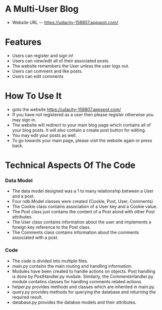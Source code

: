 # A Multi-User Blog
- Website URL
-- https://udacity-158807.appspot.com/ 


# Features

  - Users can register and sign in!
  - Users can view/edit all of their associated posts.
  - The website remembers the User unless the user logs out.
  - Users can comment and like posts.
  - Users can edit comments

# How To Use It
- goto the website https://udacity-158807.appspot.com/
- If you have not registered as a user then please register otherwise you may sign in.
- The website will redirect to your main blog page which contains all of your blog posts. It will also contain a create post button for editing.
- You may edit your posts as well. 
- To go towards your main page, please visit the website again or press back.

# Technical Aspects Of The Code
### Data Model
- The data model designed was a 1 to many relationship between a User and a post.
- Four ndb.Model classes were created (Cookie, Post, User, Comments)
- The Cookie class contains association of a User key and a Cookie value.
- The Post class just contains the content of a Post alond with other Post attributes.
- The User class contains information about the user and implements a foreign key reference to the Post class.
- The Comments class contains information about the comments associated with a post.

### Code
- The code is divided into multiple files.
- main.py contains the main routing and handling information. 
- Modules have been created to handle actions on objects. Post handling is done by PostHandler.py module. Similarly, the CommentsHandler.py module contatins classes for handling comments related actions.
- helper.py provides methods and classes which are inherited in main.py.
- query.py provides methods for querying the database and returning the required result.
- database.py provides the databse models and their attributes.




